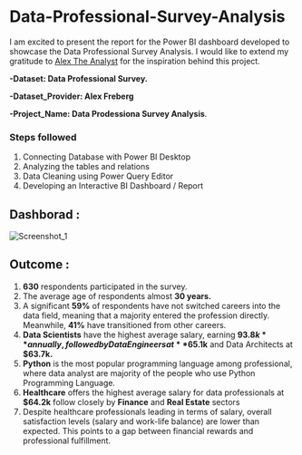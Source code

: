 # Data-Professional-Survey-Analysis
I am excited to present the report for the Power BI dashboard developed to showcase the Data Professional Survey Analysis. I would like to extend my gratitude to [Alex The Analyst](https://github.com/AlexTheAnalyst) for the inspiration behind this project.

**-Dataset: Data Professional Survey.**

**-Dataset_Provider: Alex Freberg**

**-Project_Name: Data Prodessiona Survey Analysis**.


### Steps followed 
1. Connecting Database with Power BI Desktop
2. Analyzing the tables and relations
3. Data Cleaning using Power Query Editor
4. Developing an Interactive BI Dashboard / Report

## Dashborad :

![Screenshot_1](https://github.com/user-attachments/assets/8baaf1d4-b387-4c51-aadd-a02b8140c5ea)


## Outcome :
1. **630** respondents participated in the survey.
2. The average age of respondents almost **30 years.**
3. A significant **59%** of respondents have not switched careers into the data field, meaning that a majority entered the profession directly. Meanwhile, **41%** have transitioned from other careers.
4. **Data Scientists** have the highest average salary, earning **$93.8k** annually, followed by Data Engineers at **$65.1k** and Data Architects at **$63.7k.**	
5. **Python** is the most popular programming language among professional, where data analyst are majority of the people who use Python Programming Language.
6. **Healthcare** offers the highest average salary for data professionals at **$64.2k** follow closely by **Finance** and **Real Estate** sectors 
7. Despite healthcare professionals leading in terms of salary, overall satisfaction levels (salary and work-life balance) are lower than expected. This points to a gap between financial rewards and professional fulfillment.


